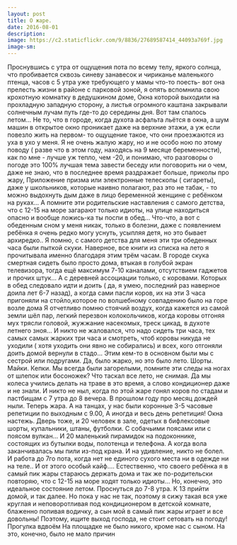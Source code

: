 ```yaml
---
layout: post
title: О жаре. 
date: 2016-08-01
description: 
image: https://c2.staticflickr.com/9/8836/27689587414_44093a769f.jpg
image-sm: 
---
```

<p> Проснувшись с утра от ощущения пота по всему телу, яркого солнца, что пробивается сквозь синеву занавесок и чириканье маленького птенца, часов с 5 утра уже требующего у мамы что-то поесть- вот она прелесть жизни в районе с парковой зоной, я опять вспомнила свою крохотную комнатку в дедушкином доме, Окна которой выходили на прохладную западную сторону, а листья огромного каштана закрывали солнечным лучам путь где-то до середины дня. Вот там спалось летом... Не то, что в городе, когда духота асфальта льётся в окна, а шум машин в открытое окно проникает даже на верхние этажи, а уж если повезло жить на первом- то ощущение такое, что они проезжаются из уха в ухо у меня. 
Я не очень жалую жару, но и не особо ною по этому поводу ( разве что в этом году, находясь на 9 месяце беременности), как по мне - лучше уж тепло, чем -20, и понимаю, что разговоры о погоде это 100% лучшая тема завести беседу или поговорить ни о чем, даже не знаю, что в последнее время раздражает больше, приколы про жару, Приложение призма или электронные телескопы ( сигареты), даже у школьников, которые наивно полагают, раз это не табак, - то можно выдохнуть дым даже в лицо беременной женщине с ребёнком на руках...
А помните эти родительские наставления с самого детства, что с 12-15 на море загарают только идиоты, на улице находиться опасно и вообще ложись-ка ты поспи в обед... Что-что, а вот с обеденным сном у меня никак, только в болезни, даже с появлением ребёнка я очень редко могу уснуть, усыпляя детя, но это бывает архиредко.. 
Я помню, с самого детства для меня эти три обеденных часа были пыткой скуки. Наверное, все книги из списка на лето я прочитывала именно благодаря этим трём часам. 
В городе скука смертная сидеть было просто дома, втыкая в голубой экран телевизора, тогда ещё максимум 7-10 каналами, отсутствием гаджетов и прочих штук...
А с деревней ассоциации только, с коровами. Которых в обед следовало идти и доить ( да, я умею, последний раз наверное доила лет 6-7 назад), а когда сами пасли коров, их на эти 3 часа пригоняли на стойло,которое по волшебному совпадению было на горе возле дома 
Я отчетливо помню стоячий воздух, когда кажется из самой земли шёл пар, легкий перезвон колокольчиков, когда коровы отгоняя мух трясли головой, жужжание насекомых, треск цикад, в духоте летнего зноя... 
И никто не жаловался, что надо сидеть три часа, тех самых самых жарких три часа и смотреть, чтоб коровы никуда не уходили ( хотя уходить они явно не собирались) и всех, кого отгоняли доить домой вернули в стадо... Этим кем-то в основном были мы с сестрой или подругами. Да, было жарко, но это было лето. Шорты. Майки. Кепки. Мы всегда были загорелыми, помните эти следы на ногах от шлепок или босоножек? Что таскал все лето, не снимая. 
Да мы колеса учились делать на траве в это время, а слово кондиционер даже и не знали. И никто не ныл, когда по этой жаре гонял коров по стадам и пастбищам с 7 утра до 8 вечера. 
В прошлом году про месяц дождей ныли. Теперь жара. 
А на танцах, у нас были коронные 3-5 часовые репетиции по выходным с 9.00, А иногда и весь день репетиция! Окна настежь. Дверь тоже, и 20 человек в зале, одетых в бифлексовые шорты, купальники, штаны, футболки. С собачьими поясами или с поясом вулкан... И 20 маленький пирамидок на подоконнике, состоящих из бутылки воды, полотенца и телефона. А когда вола заканчивалась мы пили из-под крана. И на удивление, никто не болел. И работа до 7го пота, когда нет не единого сухого места ни в одежде ни на теле.. И от этого особый кайф.... 
Естественно, что своего ребёнка я в самый пик жары стараюсь держать дома и так же по-родительски повторяю, что с 12-15 на море ходят только идиоты... 
Но, конечно, это идеальное состояние летом. Проснуться до 7-8 утра. К 13 прийти домой, и так далее. Но пока у нас не так, поэтому я сижу такая вся уже круглая и неповоротливая под кондиционером в детской комнате, блаженно попивая водичку, а сын мой в самый пик жары играет и все довольны! 
Поэтому, ищите выход господа, не стоит сетовать на погоду!
Прогулка вдвоём 
На площадке не было никого, кроме нас с сыном. На это, конечно, было не мало причин</p>
